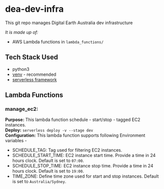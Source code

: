 # dea-dev-infra
This git repo manages Digital Earth Australia dev infrastructure

_It is made up of:_
- AWS Lambda functions in `lambda_functions/`

## Tech Stack Used
- python3
- [venv](https://docs.python.org/3/library/venv.html) - recommended
- [serverless framework](https://serverless.com/framework/docs/getting-started/)

## Lambda Functions
### manage_ec2:
**Purpose:** This lambda function schedule - start/stop - tagged EC2 instances.<br/>
**Deploy:** `serverless deploy -v --stage dev`<br/>
**Configuration:** This lambda function supports following Environment variables - <br/>
   - SCHEDULE_TAG: Tag used for filtering EC2 instances.
   - SCHEDULE_START_TIME: EC2 instance start time. Provide a time in 24 hours clock. Default is set to `07:00`.
   - SCHEDULE_STOP_TIME: EC2 instance stop time. Provide a time in 24 hours clock. Default is set to `19:00`.
   - TIME_ZONE: Define time zone used for start and stop instances. Default is set to `Australia/Sydney`.
  
